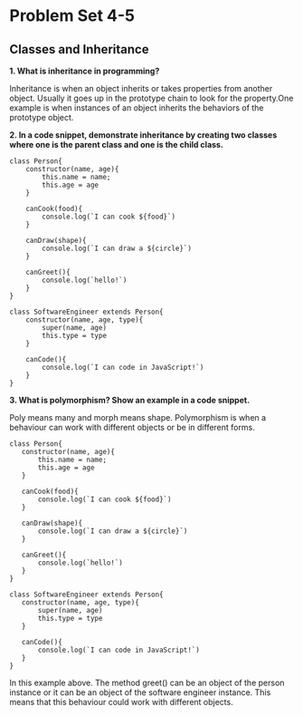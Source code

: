 # Problem Set 4-5

## Classes and Inheritance 

**1. What is inheritance in programming?**

Inheritance is when an object inherits or takes properties from another object. Usually it goes up in the prototype chain to look for the property.One example is when instances of an object inherits the behaviors of the prototype object.

**2. In a code snippet, demonstrate inheritance by creating two classes where one is the parent class and one is the child class.**

```
class Person{
    constructor(name, age){
        this.name = name;
        this.age = age
    }
    
    canCook(food){
        console.log(`I can cook ${food}`)
    }
    
    canDraw(shape){
        console.log(`I can draw a ${circle}`)
    }
    
    canGreet(){
        console.log(`hello!`)
    }
}

class SoftwareEngineer extends Person{
    constructor(name, age, type){
        super(name, age)
        this.type = type 
    }
    
    canCode(){
        console.log(`I can code in JavaScript!`)
    }
}
```

**3. What is polymorphism? Show an example in a code snippet.**

 Poly means many and morph means shape. Polymorphism is when a behaviour can work with different objects or be in different forms.
 ```
 class Person{
    constructor(name, age){
        this.name = name;
        this.age = age
    }
    
    canCook(food){
        console.log(`I can cook ${food}`)
    }
    
    canDraw(shape){
        console.log(`I can draw a ${circle}`)
    }
    
    canGreet(){
        console.log(`hello!`)
    }
}

class SoftwareEngineer extends Person{
    constructor(name, age, type){
        super(name, age)
        this.type = type 
    }
    
    canCode(){
        console.log(`I can code in JavaScript!`)
    }
}
```

In this example above. The method greet() can be an object of the person instance or it can be an object of the software engineer instance. This means that this behaviour could work with different objects.



